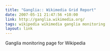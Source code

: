 ```yaml
---
title: "Ganglia:: Wikimedia Grid Report"
date: 2007-05-11 21:47:56 +10:00
link: http://ganglia.wikimedia.org/
tags: wikipedia wikimedia ganglia monitoring
layout: link
---
```

Ganglia monitoring page for Wikipedia
